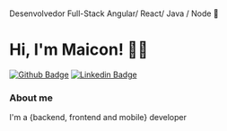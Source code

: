 #
Desenvolvedor Full-Stack Angular/ React/ Java / Node 👾
# Hi, I'm Maicon! 👾🤖

[![Github Badge](https://img.shields.io/badge/-Github-000?style=flat-square&logo=Github&logoColor=white&link=https://github.com/Maytech474/)](https://github.com/Maytech474/)
[![Linkedin Badge](https://img.shields.io/badge/-LinkedIn-blue?style=flat-square&logo=Linkedin&logoColor=white&link=https://www.linkedin.com/in/maiconbonfim-dev/)](https://www.linkedin.com/in/maiconbonfim-dev/)


### About me
I'm a {backend, frontend and mobile} developer 

